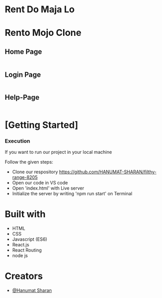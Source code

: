 # Rent Do Maja Lo


<h1>Rento Mojo Clone</h1>
 <h2>Home Page</h2>
    <img src="https://i.ibb.co/0BtZ6qN/Screenshot-from-2022-12-20-20-23-41.png" alt="">
  <h2>Login Page</h2>
    <img src="https://i.imgur.com/sizJMQH.png" alt="">
<h2>Help-Page</h2>
    <img src="https://user-images.githubusercontent.com/99539536/171555654-426035b8-9f13-4de9-90a4-a9d0a41da041.png" alt="">
    <h1>[Getting Started]</h1>
    <h3>Execution</h3>
    <p>If you want to run our project in your local machine</p>
    <p>Follow the given steps:</p>
    <ul>
        <li>Clone our respository <a href="https://github.com/HANUMAT-SHARAN/filthy-range-8205">https://github.com/HANUMAT-SHARAN/filthy-range-8205</a></li>
        <li>Open our code in VS code</li>
        <li>Open 'index.html' with Live server</li>
        <li>Initialize the server by writing 'npm run start' on Terminal</li>
    </ul>
        <h1>Built with</h1>
    <ul>
        <li>HTML</li>
        <li>CSS</li>
        <li>Javascript (ES6)</li>
  <li>React.js</li>
  <li>React Routing</li>
        <li>node js</li>
    </ul>
        <h1>Creators</h1>
    <ul>
        <li><a href="https://github.com/HANUMAT-SHARAN">@Hanumat Sharan</a></li>
        
        
        


